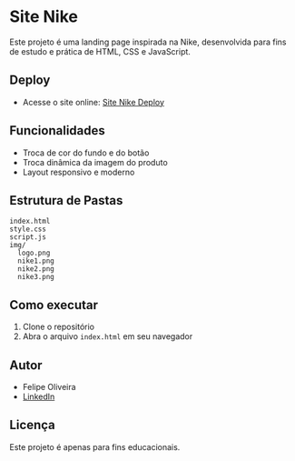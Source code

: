# Site Nike

Este projeto é uma landing page inspirada na Nike, desenvolvida para fins de estudo e prática de HTML, CSS e JavaScript.

## Deploy
- Acesse o site online: [Site Nike Deploy](https://felipeoliveiracode.github.io/site-nike/)

## Funcionalidades
- Troca de cor do fundo e do botão
- Troca dinâmica da imagem do produto
- Layout responsivo e moderno

## Estrutura de Pastas
```
index.html
style.css
script.js
img/
  logo.png
  nike1.png
  nike2.png
  nike3.png
```

## Como executar
1. Clone o repositório
2. Abra o arquivo `index.html` em seu navegador

## Autor
- Felipe Oliveira
- [LinkedIn](https://www.linkedin.com/in/felipeoliveiracode)

## Licença
Este projeto é apenas para fins educacionais.
